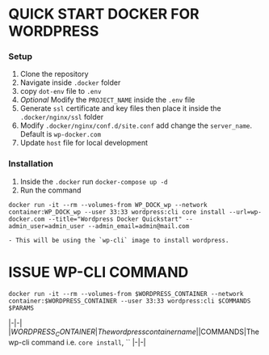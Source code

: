# QUICK START DOCKER FOR WORDPRESS

### Setup
1. Clone the repository
2. Navigate inside `.docker` folder
3. copy `dot-env` file to `.env`
4. *Optional* Modify the `PROJECT_NAME` inside the `.env` file
5. Generate `ssl` certificate and key files then place it inside the `.docker/nginx/ssl` folder
6. Modify `.docker/nginx/conf.d/site.conf` add change the `server_name`. Default is `wp-docker.com`
7. Update `host` file for local development

### Installation

1. Inside the `.docker` run `docker-compose up -d`
2. Run the command
```
docker run -it --rm --volumes-from WP_DOCK_wp --network container:WP_DOCK_wp --user 33:33 wordpress:cli core install --url=wp-docker.com --title="Wordpress Docker Quickstart" --admin_user=admin_user --admin_email=admin@mail.com
```
    - This will be using the `wp-cli` image to install wordpress.

# ISSUE WP-CLI COMMAND
```
docker run -it --rm --volumes-from $WORDPRESS_CONTAINER --network container:$WORDPRESS_CONTAINER --user 33:33 wordpress:cli $COMMANDS $PARAMS
```

|-|-|
|$WORDPRESS_CONTAINER|The wordpress container name|
|$COMMANDS|The wp-cli command i.e. `core install`, ``
|-|-|
